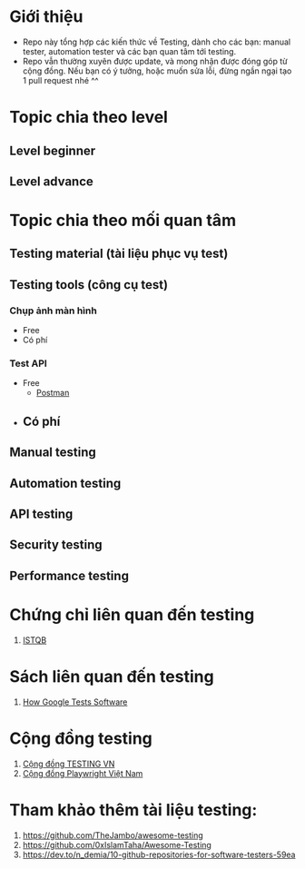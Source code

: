 # Giới thiệu
- Repo này tổng hợp các kiến thức về Testing, dành cho các bạn: manual tester, automation tester và các bạn quan tâm tới testing.
- Repo vẫn thường xuyên được update, và mong nhận được đóng góp từ cộng đồng. Nếu bạn có ý tưởng, hoặc muốn sửa lỗi, đừng ngần ngại tạo 1 pull request nhé ^^

# Topic chia theo level
## Level beginner

## Level advance

# Topic chia theo mối quan tâm
## Testing material (tài liệu phục vụ test)
## Testing tools (công cụ test)
### Chụp ảnh màn hình
- Free
- Có phí

### Test API
- Free
    - [Postman](https://www.postman.com/)
- Có phí
    - 
## Manual testing
## Automation testing
## API testing
## Security testing
## Performance testing

# Chứng chỉ liên quan đến testing
1. [ISTQB](https://astqb.org/)

# Sách liên quan đến testing
1. [How Google Tests Software](https://books.google.com.vn/books/about/How_Google_Tests_Software.html)

# Cộng đồng testing
1. [Cộng đồng TESTING VN](https://www.facebook.com/groups/382211559308192)
2. [Cộng đồng Playwright Việt Nam](https://www.facebook.com/groups/1477249662842354)

# Tham khảo thêm tài liệu testing:
1. https://github.com/TheJambo/awesome-testing
2. https://github.com/0xIslamTaha/Awesome-Testing
3. https://dev.to/n_demia/10-github-repositories-for-software-testers-59ea